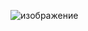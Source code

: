 
![изображение](https://user-images.githubusercontent.com/91774585/212557623-242df74e-499c-4067-94b9-55f3a5d1b0a2.png)
